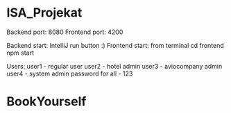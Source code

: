 # ISA_Projekat

Backend port: 8080
Frontend port: 4200

Backend start: IntelliJ run button :)
Frontend start: from terminal
       cd frontend
       npm start

Users: 
    user1 - regular user
    user2 - hotel admin
    user3 - aviocompany admin
    user4 - system admin
    password for all - 123

# BookYourself
